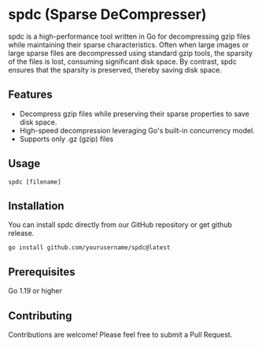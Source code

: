 
# spdc (Sparse DeCompresser)

spdc is a high-performance tool written in Go for decompressing gzip files while maintaining their sparse characteristics.
Often when large images or large sparse files are decompressed using standard gzip tools,
the sparsity of the files is lost, consuming significant disk space. By contrast,
spdc ensures that the sparsity is preserved, thereby saving disk space.

## Features
* Decompress gzip files while preserving their sparse properties to save disk space.
* High-speed decompression leveraging Go's built-in concurrency model.
* Supports only .gz (gzip) files

## Usage

```
spdc [filename]
```

## Installation

You can install spdc directly from our GitHub repository
or get github release.

```
go install github.com/yourusername/spdc@latest
```


## Prerequisites
Go 1.19 or higher

## Contributing
Contributions are welcome! Please feel free to submit a Pull Request.